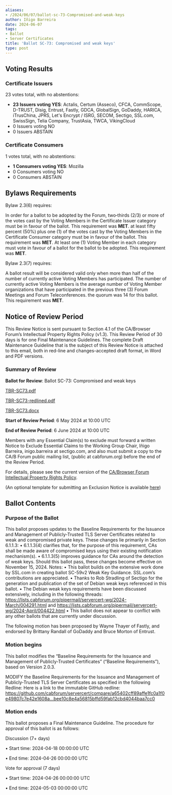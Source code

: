 ```yaml
---
aliases:
- /2024/06/07/ballot-sc-73-Compromised-and-weak-keys
author: Iñigo Barreira
date: 2024-06-07
tags:
- Ballot
- Server Certificates
title: 'Ballot SC-73: Compromised and weak keys'
type: post
---
```


## Voting Results

### Certificate Issuers

23 votes total, with no abstentions:

- **23 Issuers voting YES**: Actalis, Certum (Asseco), CFCA, CommScope, D-TRUST, Disig, Entrust, Fastly, GDCA, GlobalSign, GoDaddy, HARICA, iTrusChina, JPRS, Let's Encrypt / ISRG, SECOM, Sectigo, SSL.com, SwissSign, Telia Company, TrustAsia, TWCA, VikingCloud
- 0 Issuers voting NO
- 0 Issuers ABSTAIN

### Certificate Consumers

1 votes total, with no abstentions:

- **1 Consumers voting YES**: Mozilla
- 0 Consumers voting NO
- 0 Consumers ABSTAIN

## Bylaws Requirements

Bylaw 2.3(6) requires:

In order for a ballot to be adopted by the Forum, two‐thirds (2/3) or more of the votes cast by the Voting Members in the Certificate Issuer category must be in favour of the ballot. This requirement was **MET**.
at least fifty percent (50%) plus one (1) of the votes cast by the Voting Members in the Certificate Consumer category must be in favour of the ballot. This requirement was **MET**.
At least one (1) Voting Member in each category must vote in favour of a ballot for the ballot to be adopted. This requirement was **MET**.

Bylaw 2.3(7) requires:

A ballot result will be considered valid only when more than half of the number of currently active Voting Members has participated. The number of currently active Voting Members is the average number of Voting Member organizations that have participated in the previous three (3) Forum Meetings and Forum Teleconferences.
the quorum was 14 for this ballot. This requirement was **MET**.

## Notice of Review Period

This Review Notice is sent pursuant to Section 4.1 of the CA/Browser Forum’s Intellectual Property Rights Policy (v1.3). This Review Period of 30 days is for one Final Maintenance Guidelines. The complete Draft Maintenance Guideline that is the subject of this Review Notice is attached to this email, both in red-line and changes-accepted draft format, in Word and PDF versions.

### Summary of Review

**Ballot for Review**: Ballot SC-73: Compromised and weak keys

[TBR-SC73.pdf](CA-Browser-Forum-TLS-BR-2.0.5.pdf)

[TBR-SC73-redlined.pdf](CA-Browser-Forum-TLS-BR-2.0.5-redlined.pdf)

[TBR-SC73.docx](CA-Browser-Forum-TLS-BR-2.0.5.docx)

**Start of Review Period**: 6 May 2024 at 10:00 UTC

**End of Review Period**: 6 June 2024 at 10:00 UTC

Members with any Essential Claim(s) to exclude must forward a written Notice to Exclude Essential Claims to the Working Group Chair, Iñigo Barreira, inigo.barreira at sectigo.com, and also must submit a copy to the CA/B Forum public mailing list, (public at cabforum.org) before the end of the Review Period.

For details, please see the current version of the [CA/Browser Forum Intellectual Property Rights Policy](/uploads/CABF-IPR-Policy-v.1.3_4APR18.pdf).

(An optional template for submitting an Exclusion Notice is available [here](/uploads/Template-for-Exclusion-Notice.pdf))

## Ballot Contents

### Purpose of the Ballot

This ballot proposes updates to the Baseline Requirements for the Issuance and Management of Publicly-Trusted TLS Server Certificates related to weak and compromised private keys. These changes lie primarily in Section 6.1.1.3:
•	6.1.1.3(4) clarifies that, for the purpose of this requirement, CAs shall be made aware of compromised keys using their existing notification mechanism(s).
•	6.1.1.3(5) improves guidance for CAs around the detection of weak keys. Should this ballot pass, these changes become effective on November 15, 2024.
Notes:
•	This ballot builds on the extensive work done by SSL.com in creating ballot SC-59v2 Weak Key Guidance. SSL.com’s contributions are appreciated.
•	Thanks to Rob Stradling of Sectigo for the generation and publication of the set of Debian weak keys referenced in this ballot.
•	The Debian weak keys requirements have been discussed extensively, including in the following threads: https://lists.cabforum.org/pipermail/servercert-wg/2024-March/004291.html and https://lists.cabforum.org/pipermail/servercert-wg/2024-April/004422.html 
•	This ballot does not appear to conflict with any other ballots that are currently under discussion.

The following motion has been proposed by Wayne Thayer of Fastly, and endorsed by Brittany Randall of GoDaddy and Bruce Morton of Entrust.


### Motion begins

This ballot modifies the “Baseline Requirements for the Issuance and Management of Publicly-Trusted Certificates” (“Baseline Requirements”), based on Version 2.0.3.

MODIFY the Baseline Requirements for the Issuance and Management of Publicly-Trusted TLS Server Certificates as specified in the following Redline:
Here is a link to the immutable GitHub redline: https://github.com/cabforum/servercert/compare/a65402cff89affe1fc0a1f0e49807c7e42e1608a...bee10c8e4a56815bffd59fab12cbd4044baa7cc0


### Motion ends

This ballot proposes a Final Maintenance Guideline. The procedure for approval of this ballot is as follows:

Discussion (7+ days)

•	Start time: 2024-04-18 00:00:00 UTC

•	End time: 2024-04-26 00:00:00 UTC

Vote for approval (7 days)

•	Start time: 2024-04-26 00:00:00 UTC

•	End time: 2024-05-03 00:00:00 UTC



[def]: CA-Browser-Forum-TLS-BR-2.0.5.docx